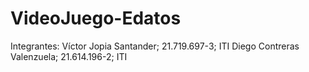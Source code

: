 # VideoJuego-Edatos
Integrantes: 
Víctor Jopia Santander; 21.719.697-3; ITI
Diego Contreras Valenzuela; 21.614.196-2; ITI 
